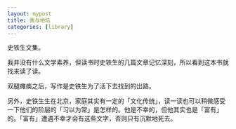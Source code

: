 ```yaml
---
layout: mypost
title: 我与地坛
categories: [library]
---
```


史铁生文集。

我并没有什么文学素养，但读书时史铁生的几篇文章记忆深刻，所以看到这本书就找来读了读。

双腿瘫痪之后，写作是史铁生为了活下去找到的出路。

另外，史铁生生在北京，家庭其实有一定的「文化传统」，读一读也可以稍微感受一下他们的阶层的「习以为常」是怎样的。他是不幸的，但他其实也是「富有」的。「富有」遭遇不幸才会有这些文字，否则只有沉默地死去。
